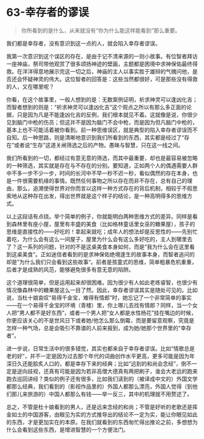 # 63-幸存者的谬误

> 你所看到的是什么，从来就没有“你为什么能这样能看到”那么重要。

我们都是幸存者，没有意识到这一点的人，就会陷入幸存者谬误。

我第一次意识到这个误区的存在，是由于记不清来源的一则小故事。有位智者拜访一座神庙，祭司带他观赏了很多颂扬神迹的壁画，主题都是困境中求神保佑最终得救。在洋洋得意地展示完这一切之后，神庙的主人以事实胜于雄辩的气魄问他，是否还会怀疑神灵的伟大。这位智者的回答是：这些当然都很好，可是那些没有得救的人，又在哪里呢？

你看，在这个故事里，一般人想到的是：无数案例证明，祈求神灵可以逢凶化吉；而智者想到的则是：“祈求神灵可以逢凶化吉”这个观点之所以有那么多正面的论据，只是因为凡是不能逢凶化吉的反例，我们根本就见不着。这就像是说，你很少见到脑门中枪的伤员；但这并不是因为脑门不会中枪，而是因为但凡脑门中枪的，基本上也不可能活着被你看到。前一种思维误区，就是典型的陷入幸存者谬误而不自知。后一种思路，则是清晰地意识到我们所看到的东西，其实都是经过了“存在”或者说“生存”这道关闸筛选之后的产物。愚昧与智慧，只在这一线之间。

我们所看到的一切，都经过有意无意的筛选，而其中最重要，却也是最容易被忽略的一种筛选，其实就是存在与不存在的分别。要知道，正如两个人的偶遇需要人群中不多一步不少一步，时间的长河中不早一秒不迟一秒，看似偶然的存在本身，也是一件很需要机缘的事情。既然任何事物之所以存在而非不存在，总有自己的理由，那么，追溯使得世界对你而言以这样一种方式存在的背后机制，相较于不假思索地从这种存在出发，得出世界就是这个样子的结论，是一种高明得多的思维方式。

以上这段话有点绕。举个简单的例子，你就能明白两种思维方式的差异。同样是看到森林里有座小屋，屋里有丰盛的美食（比如格林童话里女巫的糖果屋），孩子的思维是直接性的——好吃的！拿起来就吃；成年人的想法却是反思性的——先别忙着吃，为什么会有这么一间屋子，屋里为什么会有这么多好吃的，主人到哪里去了？这一系列的问题，针对的不是这桌美食本身如何，而是”我为什么会在这里看到这桌美食“。正如迷信者看到的是求神保佑绝境逢生的故事本身，而智者追问的却是”为什么我们只会看到这些故事“。前者是孩童式的思维，简单粗暴危机重重，后者才是成熟的风范，能够避免很多有意无意的陷阱。

这个道理很简单，但是运用起来却很困难。因为很少有人如此老练睿智，也很少有情况像森林中的糖果屋这么一目了然。因此，幸存者谬误其实是随处可见的。比如说，当杜十娘哀叹“易得千金宝，难得有情郎”时，她忘记了一个非常简单的事实——在一个易得千金宝的环境（青楼）里，你上哪儿去找有情郎？同样，当一个女人把“男人都不是好东西”，或者一个男人把“女人都是水性杨花”挂在嘴边的时候，你更应该关心的不是世风日下或者她/他怎么那么倒霉，而是要留意观察，究竟是怎样一种气场，总是会吸引不靠谱的人前来报到，成为她/她那个世界里的“幸存者”。

进一步说，日常生活中的很多错觉，其实也都来自于幸存者谬误。比如“情歌总是老的好”，并不一定是因为过去那个年代的词曲创作水平更高，更多可能是因为年深日久还能脍炙人口的，都是幸存下来的经典；比如“远到的和尚会念经”，倒不一定是逆向歧视，还真有可能是因为若非高僧大德真有两把刷子，谁会大老远的跑来跑去巡回讲经？类似的例子还有很多，比如我们读到的（被译成中文的）外国文学都那么经典，我们看到的（影视作品里的）外国人都那么漂亮，外国人觉得（到他们那儿来旅游的）中国人都那么有钱——举一反三，其中的机理就不用赘述了。

总之，不管是杜十娘看到的男人，还是远来念经的和尚；不管是好听的老歌还是挥金如土的中国游客，由眼见为实的方式推导出的结论不一定为实，能让你眼见如此的东西，才是更加实在的本原。在我们就看到的东西匆忙得出推论之前，多想想为什么会看到这些东西，是增进智慧的一个方便法门。